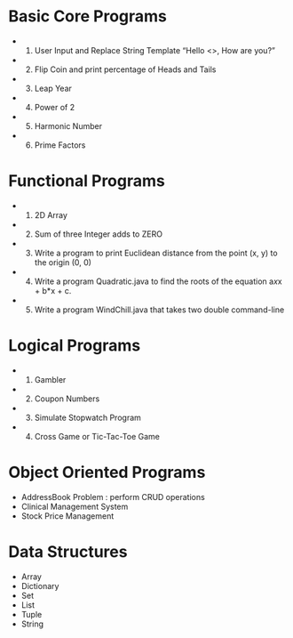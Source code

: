 # Basic Core Programs
* 1. User Input and Replace String Template “Hello <<UserName>>, How are you?” 
* 2. Flip Coin and print percentage of Heads and Tails
* 3. Leap Year
* 4. Power of 2
* 5. Harmonic Number
* 6. Prime Factors
  
# Functional Programs
* 1. 2D Array
* 2. Sum of three Integer adds to ZERO
* 3. Write a program  to print Euclidean distance from the point (x, y) to the origin (0, 0)
* 4. Write a program Quadratic.java to find the roots of the equation a*x*x + b*x + c.
* 5. Write a program WindChill.java that takes two double command-line
  
# Logical Programs
* 1. Gambler
* 2. Coupon Numbers
* 3. Simulate Stopwatch Program
* 4. Cross Game or Tic-Tac-Toe Game
  
# Object Oriented Programs
* AddressBook Problem : perform CRUD operations
* Clinical Management System
* Stock Price Management
  
# Data Structures
  * Array
  * Dictionary
  * Set
  * List
  * Tuple
  * String
  
